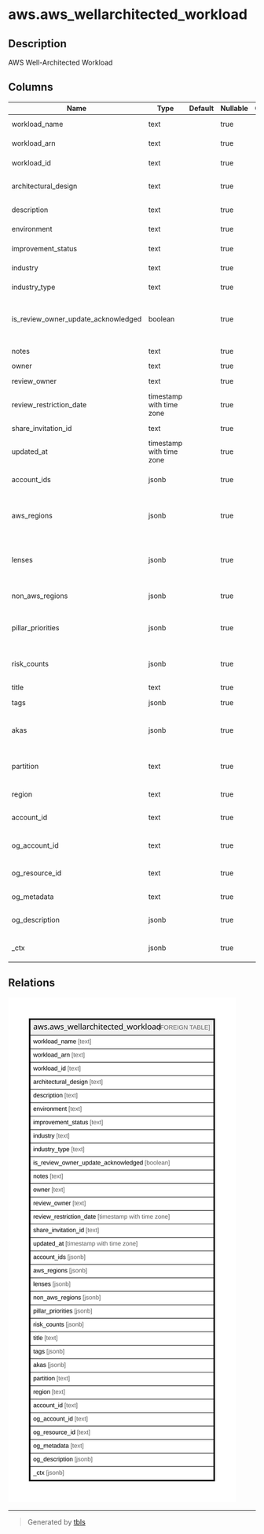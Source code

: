 # aws.aws_wellarchitected_workload

## Description

AWS Well-Architected Workload

## Columns

| Name | Type | Default | Nullable | Children | Parents | Comment |
| ---- | ---- | ------- | -------- | -------- | ------- | ------- |
| workload_name | text |  | true |  |  | The name of the workload. |
| workload_arn | text |  | true |  |  | The ARN for the workload. |
| workload_id | text |  | true |  |  | The ID assigned to the workload. |
| architectural_design | text |  | true |  |  | The URL of the architectural design for the workload. |
| description | text |  | true |  |  | The description for the workload. |
| environment | text |  | true |  |  | The environment for the workload. |
| improvement_status | text |  | true |  |  | The improvement status for a workload. |
| industry | text |  | true |  |  | The industry for the workload. |
| industry_type | text |  | true |  |  | The industry type for the workload. |
| is_review_owner_update_acknowledged | boolean |  | true |  |  | Flag indicating whether the workload owner has acknowledged that the review owner field is required. |
| notes | text |  | true |  |  | The notes associated with the workload. |
| owner | text |  | true |  |  | An AWS account ID. |
| review_owner | text |  | true |  |  | The review owner of the workload. |
| review_restriction_date | timestamp with time zone |  | true |  |  | The date and time recorded. |
| share_invitation_id | text |  | true |  |  | The ID assigned to the share invitation. |
| updated_at | timestamp with time zone |  | true |  |  | The date and time recorded. |
| account_ids | jsonb |  | true |  |  | The list of AWS account IDs associated with the workload. |
| aws_regions | jsonb |  | true |  |  | The list of AWS Regions associated with the workload, for example, us-east-2, or ca-central-1. |
| lenses | jsonb |  | true |  |  | The list of lenses associated with the workload. Each lens is identified by its LensSummary$LensAlias. |
| non_aws_regions | jsonb |  | true |  |  | The list of non-AWS Regions associated with the workload. |
| pillar_priorities | jsonb |  | true |  |  | The priorities of the pillars, which are used to order items in the improvement plan.  |
| risk_counts | jsonb |  | true |  |  | A map from risk names to the count of how questions have that rating. |
| title | text |  | true |  |  | Title of the resource. |
| tags | jsonb |  | true |  |  | A map of tags for the resource. |
| akas | jsonb |  | true |  |  | Array of globally unique identifier strings (also known as) for the resource. |
| partition | text |  | true |  |  | The AWS partition in which the resource is located (aws, aws-cn, or aws-us-gov). |
| region | text |  | true |  |  | The AWS Region in which the resource is located. |
| account_id | text |  | true |  |  | The AWS Account ID in which the resource is located. |
| og_account_id | text |  | true |  |  | The Platform Account ID in which the resource is located. |
| og_resource_id | text |  | true |  |  | The unique ID of the resource in opengovernance. |
| og_metadata | text |  | true |  |  | Platform Metadata of the AWS resource. |
| og_description | jsonb |  | true |  |  | The full model description of the resource |
| _ctx | jsonb |  | true |  |  | Steampipe context in JSON form, e.g. connection_name. |

## Relations

![er](aws.aws_wellarchitected_workload.svg)

---

> Generated by [tbls](https://github.com/k1LoW/tbls)
